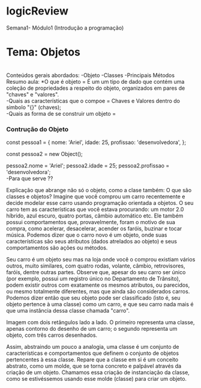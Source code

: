 # logicReview
Semana1- Módulo1 (Introdução a programação) 
<br>
<h1> Tema: Objetos </h1>
<br>
Conteúdos gerais abordados:
-Objeto
-Classes 
-Principais Métodos
<br>
Resumo aula:
*O que é objeto = É um um tipo de dado que contém uma coleção de propriedades a respeito do objeto, organizados em pares de "chaves" e "valores".
<br>
-Quais as características que o compoe = Chaves e Valores dentro do simbolo "{}" (chaves);
<br>
-Quais as forma de se construir um objeto =
<br>
<h3>Contrução do Objeto</h3>
const pessoa1 = {
  nome: 'Ariel',
  idade: 25,
  profissao: 'desenvolvedora',
};

const pessoa2 = new Object();

pessoa2.nome = 'Ariel';
pessoa2.idade = 25;
pessoa2.profissao = 'desenvolvedora';
<br>
-Para que serve ?? 
<p>Explicação que abrange não só o objeto, como a clase também:
O que são classes e objetos?
Imagine que você comprou um carro recentemente e decide modelar esse carro usando programação orientada a objetos. O seu carro tem as características que você estava procurando: um motor 2.0 híbrido, azul escuro, quatro portas, câmbio automático etc. Ele também possui comportamentos que, provavelmente, foram o motivo de sua compra, como acelerar, desacelerar, acender os faróis, buzinar e tocar música. Podemos dizer que o carro novo é um objeto, onde suas características são seus atributos (dados atrelados ao objeto) e seus comportamentos são ações ou métodos.
</p>
<p>
Seu carro é um objeto seu mas na loja onde você o comprou existiam vários outros, muito similares, com quatro rodas, volante, câmbio, retrovisores, faróis, dentre outras partes. Observe que, apesar do seu carro ser único (por exemplo, possui um registro único no Departamento de Trânsito), podem existir outros com exatamente os mesmos atributos, ou parecidos, ou mesmo totalmente diferentes, mas que ainda são considerados carros. Podemos dizer então que seu objeto pode ser classificado (isto é, seu objeto pertence à uma classe) como um carro, e que seu carro nada mais é que uma instância dessa classe chamada "carro".
</p>
<p>
Imagem com dois retângulos lado a lado. O primeiro representa uma classe, apenas contorno do desenho de um carro; o segundo representa um objeto, com três carros desenhados.
</p>
<p>
Assim, abstraindo um pouco a analogia, uma classe é um conjunto de características e comportamentos que definem o conjunto de objetos pertencentes à essa classe. Repare que a classe em si é um conceito abstrato, como um molde, que se torna concreto e palpável através da criação de um objeto. Chamamos essa criação de instanciação da classe, como se estivéssemos usando esse molde (classe) para criar um objeto.
</p>
<br>
<img src = "[class-analogy.png](https://github.com/Letiiciia/logicReview/blob/master/img/class-analogy.png)>

<br>

-Sintaxe de contrução do objeto
-Quais as formas de acessar um objeto
-Sitaxe de acesso de um objeto 


*O qué chave/propriedade
-Quais as características que o compoe
-Para que serve
-Sintaxe 

*O que é valor
-Quais as características que o compoe
-Para que serve
-Sintaxe 


-O que é método
-Quais as características que o compoe
-Para que serve
-Sintaxe 
-Quais os principais métodos que podem ser usados com objetos em JS?
-Para que servem esses principais métodos?


-Qual a diferença entre objeto e método

Exercícios
